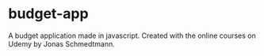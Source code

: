 # budget-app
A budget application made in javascript. 
Created with the online courses on Udemy by Jonas Schmedtmann.

